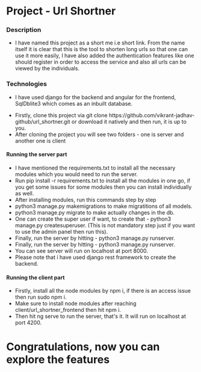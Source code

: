 <h1>Project - Url Shortner</h1>

<h3>Description</h3>
<ul>
<li>
I have named this project as a short me i.e short link. From the name itself it is clear that this is the tool to shorten long urls so that one can use it more easily, I have also added the authentication features like one should register in order to access the service and also all urls can be viewed by the individuals.
</li>
</ul>

<h3>Technologies</h3>
<ul>
<li>
I have used django for the backend and angular for the frontend, SqlDblite3 which comes as an inbuilt database.
</li>
</ul>
<p> </p>

<ul>
<li>
Firstly, clone this project via git clone https://github.com/vikrant-jadhav-github/url_shortner.git or download it natively and then run, it is up to you.
</li>
<li>
After cloning the project you will see two folders - one is server and another one is client
</li>
</ul>

<h4>Running the server part</h4>
<ul>
<li>
I have mentioned the requirements.txt to install all the necessary modules which you would need to run the server.
</li>
<li>
Run pip install -r requirements.txt to install all the modules in one go, if you get some issues for some modules then you can install individually as well.
</li>
<li>
After installing modules, run this commands step by step
</li>
<li>
python3 manage.py makemigrations to make migratitions of all models.
</li>
<li>
python3 manage.py migrate to make actually changes in the db.
</li>
<li>
One can create the super user if want, to create that - python3 manage.py createsuperuser. (This is not mandatory step just if you want to use the admin panel then run this).
</li>
<li>
Finally, run the server by hitting - python3 manage.py runserver.
</li>
<li>
Finally, run the server by hitting - python3 manage.py runserver.
</li>
<li>
You can see server will run on localhost at port 8000.
</li>
<li>
Please note that i have used django rest framework to create the backend.
</li>
</ul>

<h4>Running the client part</h4>
<ul>
<li>
Firstly, install all the node modules by npm i, if there is an access issue then run sudo npm i.
</li>
<li>
Make sure to install node modules after reaching client/url_shortner_frontend then hit npm i.
</li>
<li>
Then hit ng serve to run the server, that's it. It will run on localhost at port 4200.
</li>
</ul>

<h1>Congratulations, now you can explore the features </h1>
